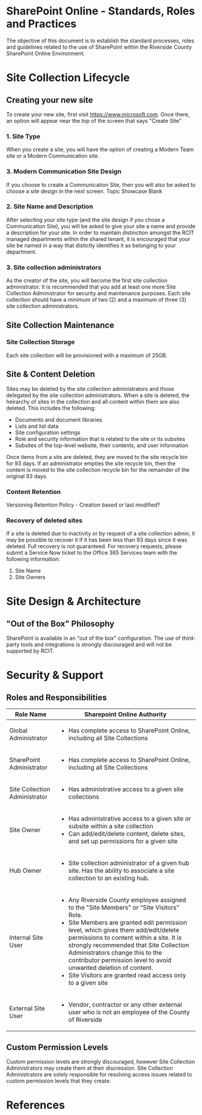 # **SharePoint Online - Standards, Roles and Practices**
The objective of this document is to establish the standard processes, roles and guidelines related to the use of SharePoint within the Riverside County SharePoint Online Environment.

# **Site Collection Lifecycle**

## Creating your new site
To create your new site, first visit https://www.microsoft.com. Once there, an option will appear near the top of the screen that says "Create Site"

### 1. Site Type
When you create a site, you will have the option of creating a Modern Team site or a Modern Communication site. 

### 3. Modern Communication Site Design
If you choose to create a Communication Site, then you will also be asked to choose a site design in the next screen.
Topic
Showcase
Blank

### 2. Site Name and Description
After selecting your site type (and the site design if you chose a Communication Site), you will be asked to give your site a name and provide a description for your site. In order to maintain distinction amongst the RCIT managed departments within the shared tenant, it is encouraged that your site be named in a way that distictly identifies it as belonging to your department.

### 3. Site collection administrators
As the creator of the site, you will become the first site collection administrator. It is recommended that you add at least one more Site Collection Administrator for security and maintenance purposes. Each site collection should have a minimum of two (2) and a maximum of three (3) site collection administrators. 

## Site Collection Maintenance

### Site Collection Storage
Each site collection will be provisioned with a maximum of 25GB. 

## Site & Content Deletion
Sites may be deleted by the site collection administrators and those delegated by the site collection administrators. When a site is deleted, the heirarchy of sites in the collection and all content within them are also deleted. This includes the following:

 - Documents and document libraries
 - Lists and list data
 - Site configuration settings
 - Role and security information that is related to the site or its subsites
 - Subsites of the top-level website, their contents, and user information

Once items from a site are deleted, they are moved to the site recycle bin for 93 days. If an administrator empties the site recycle bin, then the content is moved to the site collection recycle bin for the remainder of the original 93 days.

### Content Retention 
Versioning
Retention Policy - Creation based or last modified?


### Recovery of deleted sites
If a site is deleted due to inactivity or by request of a site collection admin, it may be possible to recover it if it has been less than 93 days since it was deleted. Full recovery is not guaranteed. For recovery requests, please submit a Service Now ticket to the Office 365 Services team with the following information:

1. Site Name
2. Site Owners

# **Site Design & Architecture**

## "Out of the Box" Philosophy
SharePoint is available in an "out of the box" configuration. The use of third-party tools and integrations is strongly discouraged and will not be supported by RCIT.

# **Security & Support**

## Roles and Responsibilities
|Role Name|Sharepoint Online Authority  |
|-----------------------------|---------|
|Global Administrator         |<ul><li>Has complete access to SharePoint Online, including all Site Collections</li>|
|SharePoint Administrator     |<ul><li>Has complete access to SharePoint Online, including all Site Collections</li>|
|Site Collection Administrator|<ul><li>Has administrative access to a given site collections</li>|
|Site Owner                  |<ul><li>Has administrative access to a given site or subsite within a site collection</li><li>Can add/edit/delete content, delete sites, and set up permissions for a given site</li>|
|Hub Owner     |<ul><li>Site collection administrator of a given hub site. Has the ability to associate a site collection to an existing hub.</li>|
|Internal Site User     |<ul><li>Any Riverside County employee assigned to the "Site Members" or "Site Visitors" Role. <li>Site Members are granted edit permission level, which gives them add/edit/delete permissions to content within a site. It is strongly recommended that Site Collection Administrators change this to the contributor permission level to avoid unwanted deletion of content. </li><li>Site Visitors are granted read access only to a given site</li>|
|External Site User     |<ul><li>Vendor, contractor or any other external user who is not an employee of the County of Riverside</li>         |

## Custom Permission Levels
Custom permission levels are strongly discouraged, however Site Collection Administrators may create them at their discression. Site Collection Administrators are solely responsible for resolving access issues related to custom permission levels that they create. 

# References




